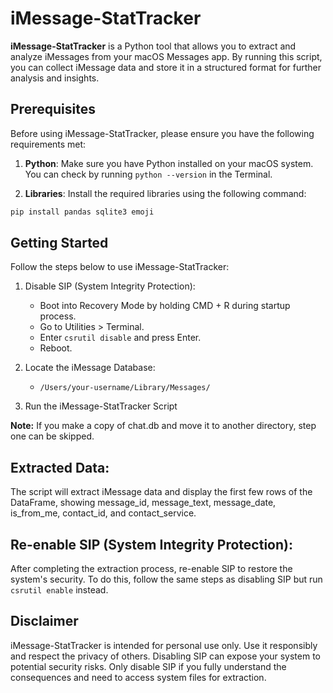 # iMessage-StatTracker

**iMessage-StatTracker** is a Python tool that allows you to extract and analyze iMessages from your macOS Messages app. By running this script, you can collect iMessage data and store it in a structured format for further analysis and insights.

## Prerequisites

Before using iMessage-StatTracker, please ensure you have the following requirements met:

1. **Python**: Make sure you have Python installed on your macOS system.\
You can check by running `python --version` in the Terminal.

2. **Libraries**: Install the required libraries using the following command:

```bash
pip install pandas sqlite3 emoji

```

## Getting Started

Follow the steps below to use iMessage-StatTracker:


1. Disable SIP (System Integrity Protection):

    - Boot into Recovery Mode by holding CMD + R during startup process.
    -  Go to Utilities > Terminal.
    - Enter ```csrutil disable``` and press Enter.
    - Reboot.

2. Locate the iMessage Database:

    - ```/Users/your-username/Library/Messages/```

3. Run the iMessage-StatTracker Script

**Note:** If you make a copy of chat.db and move it to another directory, step one can be skipped.

## Extracted Data:
The script will extract iMessage data and display the first few rows of the DataFrame, showing message_id, message_text, message_date, is_from_me, contact_id, and contact_service.

## Re-enable SIP (System Integrity Protection):
After completing the extraction process, re-enable SIP to restore the system's security. To do this, follow the same steps as disabling SIP but run ```csrutil enable``` instead.

## Disclaimer

iMessage-StatTracker is intended for personal use only. Use it responsibly and respect the privacy of others.
Disabling SIP can expose your system to potential security risks. Only disable SIP if you fully understand the consequences and need to access system files for extraction.